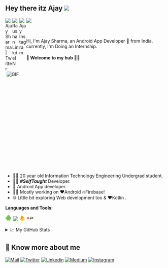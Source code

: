 ## Hey there itz Ajay <img src="https://media.giphy.com/media/hvRJCLFzcasrR4ia7z/giphy.gif" width="25px">

<a href="https://twitter.com/selfskyway">
  <img align="left" alt="Ajay Sharma| Twitter" width="22px" src="https://cdn.jsdelivr.net/npm/simple-icons@v3/icons/twitter.svg" />
</a>
<a href="http://www.linkedin.com/in/ajayshrma">
  <img align="left" alt="Raushan  LinkdeIN" width="22px" src="https://cdn.jsdelivr.net/npm/simple-icons@v3/icons/linkedin.svg" />
</a>
<a href="https://www.instagram.com/mesuryaveer/">
  <img align="left" alt="Ajay Instagram" width="22px" src="https://cdn.jsdelivr.net/npm/simple-icons@v3/icons/instagram.svg" />
</a>

</a>![](https://visitor-badge.glitch.me/badge?page_id=ajayshrma.MyGithub)  

<br />

Hi, I'm Ajay Sharma, an Android App Developer 🚀 from India, currently, I'm Doing an Internship.

  <img align="right" alt="GIF" src="https://github.com/abhisheknaiidu/abhisheknaiidu/blob/master/code.gif?raw=true" width="500" height="320" />
 
#### 🎍 Welcome to my hub 👨‍💻

- 👨‍🎓 20 year old Information Technology Engineering Undergrad student.
- 👨‍💻 ***#SelfTaught*** Developer.
- 📱  Android App developer.
- 👨‍💻 Mostly working on ❤️Android 🔥Firebase!
- 🌐 Little bit exploring Web development too & ❤️Kotlin .

**Languages and Tools:**  

<code><img height="20" src="https://raw.githubusercontent.com/github/explore/80688e429a7d4ef2fca1e82350fe8e3517d3494d/topics/android/android.png"></code>
<code><img height="20" src="https://avatars1.githubusercontent.com/u/14101776?s=200&v=4"></code>
<code><img height="20" src="https://raw.githubusercontent.com/github/explore/80688e429a7d4ef2fca1e82350fe8e3517d3494d/topics/firebase/firebase.png"></code>
<code><img height="20" src="https://raw.githubusercontent.com/github/explore/80688e429a7d4ef2fca1e82350fe8e3517d3494d/topics/git/git.png"></code>

<!--END_SECTION:waka-->


<details>
<summary>📈 My GitHub Stats</summary>

<p align="center"> <img src="https://github-readme-stats.vercel.app/api?username=ajayshrma&show_icons=true&theme=gotham" alt="raushanjha" />

</details>

## 🔗 Know more about me 

[![Mail](https://img.shields.io/badge/-Say%20Hi!-black?style=for-the-badge&logo=gmail)](mailto:atajaysharma1)
[![Twitter](https://img.shields.io/badge/-Twitter-black?style=for-the-badge&logo=twitter)](https://twitter.com/selfskyway)
[![Linkedin](https://img.shields.io/badge/-LinkedIn-black?style=for-the-badge&logo=Linkedin)](http://www.linkedin.com/in/ajayshrma/)
[![Medium](https://img.shields.io/badge/-Medium-black?style=for-the-badge&logo=Medium)](https://https://medium.com/@itzajay)
[![Instagram](https://img.shields.io/badge/-Instagram-black?style=for-the-badge&logo=instagram)](https://instagram.com/mesuryaveer/)


